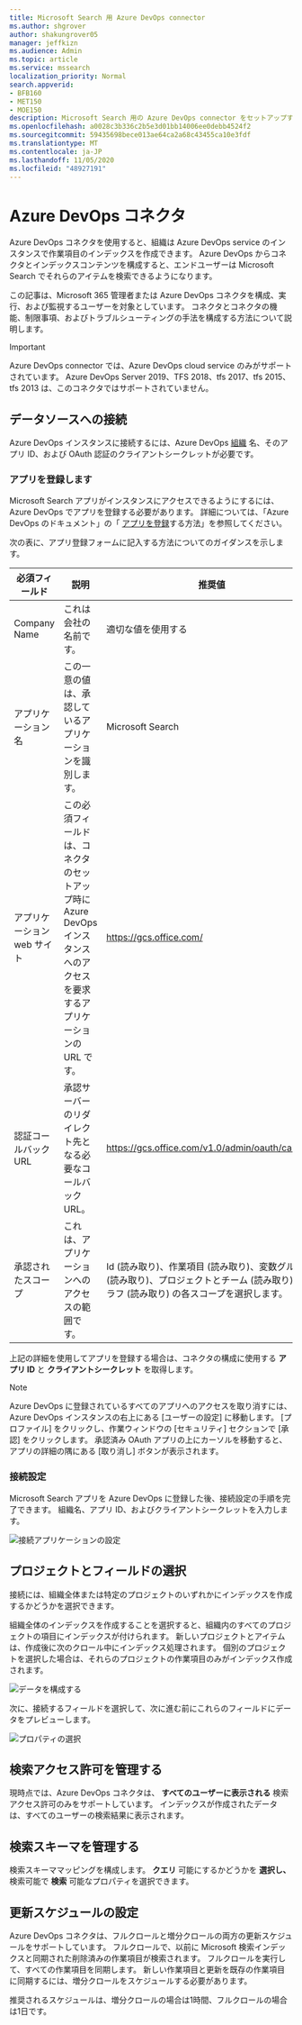 ```yaml
---
title: Microsoft Search 用 Azure DevOps connector
ms.author: shgrover
author: shakungrover05
manager: jeffkizn
ms.audience: Admin
ms.topic: article
ms.service: mssearch
localization_priority: Normal
search.appverid:
- BFB160
- MET150
- MOE150
description: Microsoft Search 用の Azure DevOps connector をセットアップする
ms.openlocfilehash: a0028c3b336c2b5e3d01bb14006ee0debb4524f2
ms.sourcegitcommit: 59435698bece013ae64ca2a68c43455ca10e3fdf
ms.translationtype: MT
ms.contentlocale: ja-JP
ms.lasthandoff: 11/05/2020
ms.locfileid: "48927191"
---
```

# <a name="azure-devops-connector"></a>Azure DevOps コネクタ

Azure DevOps コネクタを使用すると、組織は Azure DevOps service のインスタンスで作業項目のインデックスを作成できます。 Azure DevOps からコネクタとインデックスコンテンツを構成すると、エンドユーザーは Microsoft Search でそれらのアイテムを検索できるようになります。

この記事は、Microsoft 365 管理者または Azure DevOps コネクタを構成、実行、および監視するユーザーを対象としています。 コネクタとコネクタの機能、制限事項、およびトラブルシューティングの手法を構成する方法について説明します。

>[!IMPORTANT]
>Azure DevOps connector では、Azure DevOps cloud service のみがサポートされています。 Azure DevOps Server 2019、TFS 2018、tfs 2017、tfs 2015、tfs 2013 は、このコネクタではサポートされていません。

## <a name="connect-to-a-data-source"></a>データソースへの接続

Azure DevOps インスタンスに接続するには、Azure DevOps [組織](https://docs.microsoft.com/azure/devops/organizations/accounts/create-organization) 名、そのアプリ ID、および OAuth 認証のクライアントシークレットが必要です。

### <a name="register-an-app"></a>アプリを登録します

Microsoft Search アプリがインスタンスにアクセスできるようにするには、Azure DevOps でアプリを登録する必要があります。 詳細については、「Azure DevOps のドキュメント」の「 [アプリを登録](https://docs.microsoft.com/azure/devops/integrate/get-started/authentication/oauth?view=azure-devops#register-your-app)する方法」を参照してください。

次の表に、アプリ登録フォームに記入する方法についてのガイダンスを示します。

 **必須フィールド** | **説明**      | **推奨値**
--- | --- | ---
| Company Name         | これは会社の名前です。 | 適切な値を使用する   |
| アプリケーション名     | この一意の値は、承認しているアプリケーションを識別します。    | Microsoft Search     |
| アプリケーション web サイト  | この必須フィールドは、コネクタのセットアップ時に Azure DevOps インスタンスへのアクセスを要求するアプリケーションの URL です。  | <https://gcs.office.com/>                |
| 認証コールバック URL        | 承認サーバーのリダイレクト先となる必要なコールバック URL。 | <https://gcs.office.com/v1.0/admin/oauth/callback>|
| 承認されたスコープ | これは、アプリケーションへのアクセスの範囲です。 | Id (読み取り)、作業項目 (読み取り)、変数グループ (読み取り)、プロジェクトとチーム (読み取り)、グラフ (読み取り) の各スコープを選択します。|

上記の詳細を使用してアプリを登録する場合は、コネクタの構成に使用する **アプリ ID** と **クライアントシークレット** を取得します。

>[!NOTE]
>Azure DevOps に登録されているすべてのアプリへのアクセスを取り消すには、Azure DevOps インスタンスの右上にある [ユーザーの設定] に移動します。 [プロファイル] をクリックし、作業ウィンドウの [セキュリティ] セクションで [承認] をクリックします。 承認済み OAuth アプリの上にカーソルを移動すると、アプリの詳細の隅にある [取り消し] ボタンが表示されます。

### <a name="connection-settings"></a>接続設定

Microsoft Search アプリを Azure DevOps に登録した後、接続設定の手順を完了できます。 組織名、アプリ ID、およびクライアントシークレットを入力します。

![接続アプリケーションの設定](media/ADO_Connection_settings_2.png)

## <a name="select-projects-and-fields"></a>プロジェクトとフィールドの選択

接続には、組織全体または特定のプロジェクトのいずれかにインデックスを作成するかどうかを選択できます。

組織全体のインデックスを作成することを選択すると、組織内のすべてのプロジェクトの項目にインデックスが付けられます。 新しいプロジェクトとアイテムは、作成後に次のクロール中にインデックス処理されます。 個別のプロジェクトを選択した場合は、それらのプロジェクトの作業項目のみがインデックス作成されます。

![データを構成する](media/ADO_Configure_data.png)

次に、接続するフィールドを選択して、次に進む前にこれらのフィールドにデータをプレビューします。

![プロパティの選択](media/ADO_choose_properties.png)

## <a name="manage-search-permissions"></a>検索アクセス許可を管理する

現時点では、Azure DevOps コネクタは、 **すべてのユーザーに表示される** 検索アクセス許可のみをサポートしています。 インデックスが作成されたデータは、すべてのユーザーの検索結果に表示されます。

## <a name="manage-search-schema"></a>検索スキーマを管理する

検索スキーママッピングを構成します。 **クエリ** 可能にするかどうかを **選択し、** 検索可能で **検索** 可能なプロパティを選択できます。


## <a name="set-refresh-schedule"></a>更新スケジュールの設定

Azure DevOps コネクタは、フルクロールと増分クロールの両方の更新スケジュールをサポートしています。 フルクロールで、以前に Microsoft 検索インデックスと同期された削除済みの作業項目が検索されます。 フルクロールを実行して、すべての作業項目を同期します。 新しい作業項目と更新を既存の作業項目に同期するには、増分クロールをスケジュールする必要があります。

推奨されるスケジュールは、増分クロールの場合は1時間、フルクロールの場合は1日です。
